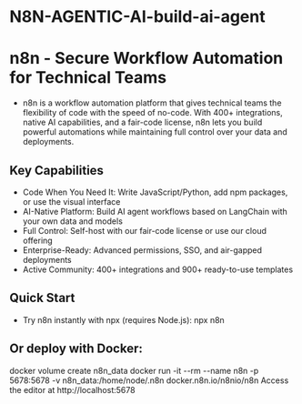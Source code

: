 # N8N-AGENTIC-AI-build-ai-agent

# n8n - Secure Workflow Automation for Technical Teams
- n8n is a workflow automation platform that gives technical teams the flexibility of code with the speed of no-code. With 400+ integrations, native AI capabilities, and a fair-code license, n8n lets you build powerful automations while maintaining full control over your data and deployments.

## Key Capabilities
- Code When You Need It: Write JavaScript/Python, add npm packages, or use the visual interface
- AI-Native Platform: Build AI agent workflows based on LangChain with your own data and models
- Full Control: Self-host with our fair-code license or use our cloud offering
- Enterprise-Ready: Advanced permissions, SSO, and air-gapped deployments
- Active Community: 400+ integrations and 900+ ready-to-use templates

## Quick Start
- Try n8n instantly with npx (requires Node.js):
  npx n8n

## Or deploy with Docker:
docker volume create n8n_data
docker run -it --rm --name n8n -p 5678:5678 -v n8n_data:/home/node/.n8n docker.n8n.io/n8nio/n8n
Access the editor at http://localhost:5678
